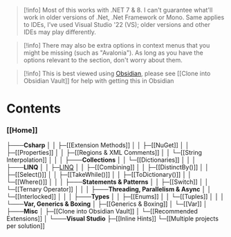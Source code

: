 
> [!info] Most of this works with .NET 7 & 8. I can't guarantee what'll work in older versions of .Net, .Net Framework or Mono. Same applies to IDEs, I’ve used Visual Studio '22 (VS); older versions and other IDEs may play differently.

> [!info] There may also be extra options in context menus that you might be missing (such as "Avalonia"). As long as you have the options relevant to the section, don't worry about them.

> [!info] This is best viewed using [Obsidian](https://obsidian.md/), please see [[Clone into Obsidian Vault]] for help with getting this in Obsidian
# Contents
### [[Home]]
├───**Csharp**
│      │   ├─[[Extension Methods]]
│      │   ├─[[NuGet]]
│      │   ├─[[Properties]]
│      │   ├─[[Regions & XML Comments]]
│      │   └─[[String Interpolation]]
│      │
│      ├───**Collections**
│      │       └─[[Dictionaries]]
│      │
│      ├───**LINQ**
│      │       ├─[LINQ](_LINQ)
│      │       ├─[[Combining]]
│      │       ├─[[DistinctBy()]]
│      │       ├─[[Select()]]
│      │       ├─[[TakeWhile()]]
│      │       ├─[[ToDictionary()]]
│      │       └─[[Where()]]
│      │
│      ├───**Statements & Patterns**
│      │       ├─[[Switch]]
│      │       └─[[Ternary Operator]]
│      │
│      ├───**Threading, Parallelism & Async**
│      │       └─[[Interlocked]]
│      │
│      ├───**Types**
│      │       ├─[[Enums]]
│      │       └─[[Tuples]]
│      │
│      └───**Var, Generics & Boxing**
│             ├─[[Generics & Boxing]]
│             └─[[Var]]
│
├───**Misc**
│       ├─[[Clone into Obsidian Vault]]
│       └─[[Recommended Extensions]]
│
└───**Visual Studio**
		├─[[Inline Hints]]
        └─[[Multiple projects per solution]]

